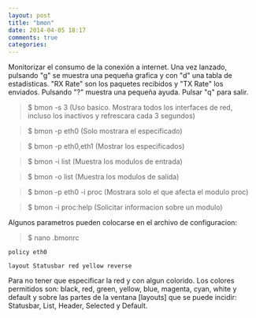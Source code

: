 ```yaml
---
layout: post
title: "bmon"
date: 2014-04-05 18:17
comments: true
categories: 
---
```

Monitorizar el consumo de la conexión a internet. Una vez lanzado, pulsando "g" se muestra una pequeña grafica y con "d" una tabla de estadisticas. "RX Rate" son los paquetes recibidos y "TX Rate" los enviados. Pulsando "?" muestra una pequeña ayuda. Pulsar "q" para salir.

>$ bmon -s 3 (Uso basico. Mostrara todos los interfaces de red, incluso los inactivos y refrescara cada 3 segundos)

>$ bmon -p eth0 (Solo mostrara el especificado)

>$ bmon -p eth0,eth1 (Mostrar los especificados)

>$ bmon -i list (Muestra los modulos de entrada)

>$ bmon -o list (Muestra los modulos de salida)

>$ bmon -p eth0 -i proc (Mostrara solo el que afecta el modulo proc)

>$ bmon -i proc:help (Solicitar informacion sobre un modulo)

Algunos parametros pueden colocarse en el archivo de configuracion:

>$ nano .bmonrc

	policy eth0

	layout Statusbar red yellow reverse

Para no tener que especificar la red y con algun colorido. Los colores permitidos son: black, red, green, yellow, blue, magenta, cyan, white y default y sobre las partes de la ventana [layouts] que se puede incidir: Statusbar, List, Header, Selected y Default.

